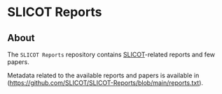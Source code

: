 ﻿# **SLICOT Reports**  

## About 

The `SLICOT Reports` repository contains [SLICOT](https://github.com/SLICOT/SLICOT-Reference/)-related reports and few papers.

Metadata related to the available reports and papers is available in (https://github.com/SLICOT/SLICOT-Reports/blob/main/reports.txt).

